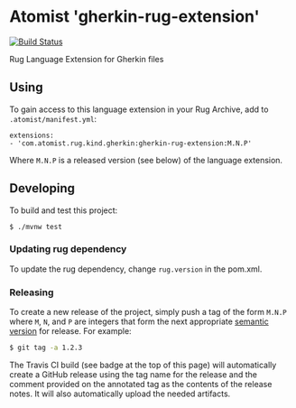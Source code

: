 # Atomist 'gherkin-rug-extension'

[![Build Status](https://travis-ci.org/atomisthq/gherkin-rug-extension.svg?branch=master)](https://travis-ci.org/atomisthq/gherkin-rug-extension)

Rug Language Extension for Gherkin files

## Using

To gain access to this language extension in your Rug Archive, add to
`.atomist/manifest.yml`:

```
extensions:
- 'com.atomist.rug.kind.gherkin:gherkin-rug-extension:M.N.P'
```

Where `M.N.P` is a released version (see below) of the language
extension.

## Developing

To build and test this project:

```
$ ./mvnw test
```

### Updating rug dependency

To update the rug dependency, change `rug.version` in the pom.xml.

### Releasing

To create a new release of the project, simply push a tag of the form
`M.N.P` where `M`, `N`, and `P` are integers that form the next
appropriate [semantic version][semver] for release.  For example:

```sh
$ git tag -a 1.2.3
```

The Travis CI build (see badge at the top of this page) will
automatically create a GitHub release using the tag name for the
release and the comment provided on the annotated tag as the contents
of the release notes.  It will also automatically upload the needed
artifacts.

[semver]: http://semver.org
